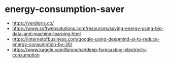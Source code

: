 # energy-consumption-saver
* https://verdigris.co/
* https://www.softwebsolutions.com/resources/saving-energy-using-big-data-and-machine-learning.html
* https://internetofbusiness.com/google-using-deepmind-ai-to-reduce-energy-consumption-by-30/
* https://www.kaggle.com/lbronchal/deep-forecasting-electricity-consumption
